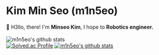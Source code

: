 # Kim Min Seo (m1n5eo)
👋 H3llo, there! I'm **Minseo Kim**, I hope to **Robotics engineer.**<br><br>
![m1n5eo's github stats](https://github-readme-stats.vercel.app/api?username=m1n5eo&theme=darcula&show_icons=true)<br>
[![Solved.ac Profile](http://mazassumnida.wtf/api/v2/generate_badge?boj=skjd1234)](https://solved.ac/skjd1234/)
[![m1n5eo's github stats](https://github-readme-stats.vercel.app/api/top-langs/?username=m1n5eo&theme=default&show_icons=true&hide_border=true&title_color=004386&icon_color=004386&layout=compact)](https://github.com/m1n5eo)
